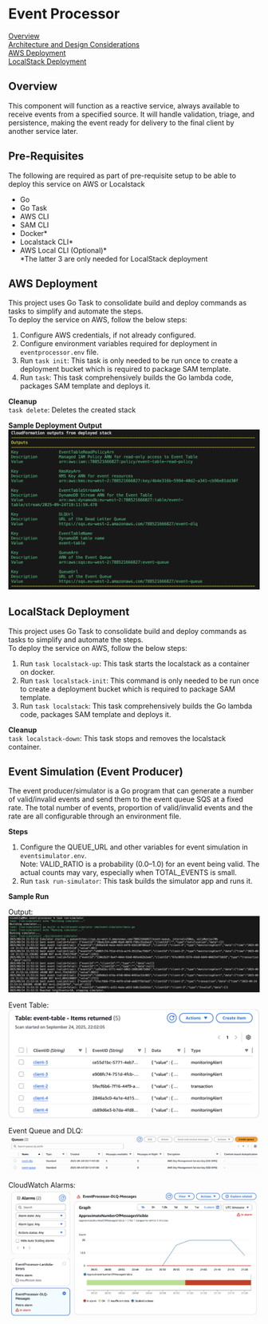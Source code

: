 # Event Processor

[Overview](#overview)  
[Architecture and Design Considerations](./documentation/architecture.md)  
[AWS Deployment](#aws-deployment)  
[LocalStack Deployment](#localstack-deployment)

## Overview
This component will function as a reactive service, always available to receive events from a specified source. It will handle validation, triage, and persistence, making the event ready for delivery to the final client by another service later.

## Pre-Requisites
The following are required as part of pre-requisite setup to be able to deploy this service on AWS or Localstack
- Go
- Go Task
- AWS CLI
- SAM CLI
- Docker*
- Localstack CLI*
- AWS Local CLI (Optional)*  
*The latter 3 are only needed for LocalStack deployment

## AWS Deployment
This project uses Go Task to consolidate build and deploy commands as tasks to simplify and automate the steps.  
To deploy the service on AWS, follow the below steps:  
1. Configure AWS credentials, if not already configured.
2. Configure environment variables required for deployment in `eventprocessor.env` file.
2. Run `task init`: This task is only needed to be run once to create a deployment bucket which is required to package SAM template.
2. Run `task`: This task comprehensively builds the Go lambda code, packages SAM template and deploys it.

__Cleanup__  
`task delete`: Deletes the created stack

__Sample Deployment Output__  
![](./documentation/screenshots/aws-deployment.png)

## LocalStack Deployment
This project uses Go Task to consolidate build and deploy commands as tasks to simplify and automate the steps.  
To deploy the service on AWS, follow the below steps:  
1. Run `task localstack-up`: This task starts the localstack as a container on docker.
2. Run `task localstack-init`: This command is only needed to be run once to create a deployment bucket which is required to package SAM template.
3. Run `task localstack`: This task comprehensively builds the Go lambda code, packages SAM template and deploys it.

__Cleanup__  
`task localstack-down`: This task stops and removes the localstack container.

## Event Simulation (Event Producer)
The event producer/simulator is a Go program that can generate a number of valid/invalid events and send them to the event queue SQS at a fixed rate.
The total number of events, proportion of valid/invalid events and the rate are all configurable through an environment file.

__Steps__  
1. Configure the QUEUE_URL and other variables for event simulation in `eventsimulator.env`.  
Note: VALID_RATIO is a probability (0.0–1.0) for an event being valid. The actual counts may vary, especially when TOTAL_EVENTS is small.
2. Run `task run-simulator`: This task builds the simulator app and runs it.

__Sample Run__ 

Output:
![](./documentation/screenshots/aws-simulation.png)  

Event Table:
![](./documentation/screenshots/aws-event-table.png)  

Event Queue and DLQ:
![](./documentation/screenshots/aws-sqs.png)  

CloudWatch Alarms:
![](./documentation/screenshots/aws-alarms.png)
















